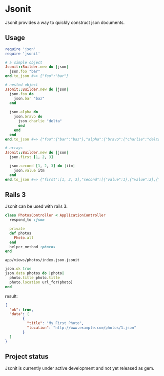 # Jsonit

Jsonit provides a way to quickly construct json documents.  

## Usage

``` ruby
require 'json'
require 'jsonit'

# a simple object
Jsonit::Builder.new do |json|
  json.foo "bar"
end.to_json #=> {"foo":"bar"}

# nested object
Jsonit::Builder.new do |json|
  json.foo do
    json.bar "baz"
  end
  
  json.alpha do
    json.bravo do
      json.charlie "delta"
      end
    end
  end
end.to_json #=> {"foo":{"bar":"baz"},"alpha":{"bravo":{"charlie":"delta"}}}

# arrays
Jsonit::Builder.new do |json|
  json.first [1, 2, 3]

  json.second [1, 2, 3] do |itm|
    json.value itm
  end
end.to_json #=> {"first":[1, 2, 3],"second":[{"value":1},{"value":2},{"value":3}]}

```

## Rails 3

Jsonit can be used with rails 3.

``` ruby
class PhotosController < ApplicationController
  respond_to :json

  private
  def photos
    Photo.all
  end
  helper_method :photos
end

```

`app/views/photos/index.json.jsonit`

``` ruby
json.ok true
json.data photos do |photo|
  photo.title photo.title
  photo.location url_for(photo)
end
```

result:

``` json
{
  "ok": true,
  "data": [
        {
          "title": "My First Photo",
          "location": "http://www.example.com/photos/1.json"
        }
  ]
}

```

## Project status

Jsonit is currently under active development and not yet released as gem.

